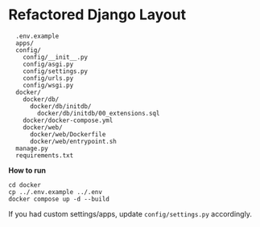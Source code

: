 # Refactored Django Layout

```
  .env.example
  apps/
  config/
    config/__init__.py
    config/asgi.py
    config/settings.py
    config/urls.py
    config/wsgi.py
  docker/
    docker/db/
      docker/db/initdb/
        docker/db/initdb/00_extensions.sql
    docker/docker-compose.yml
    docker/web/
      docker/web/Dockerfile
      docker/web/entrypoint.sh
  manage.py
  requirements.txt
```

**How to run**

```
cd docker
cp ../.env.example ../.env
docker compose up -d --build
```

If you had custom settings/apps, update `config/settings.py` accordingly.

